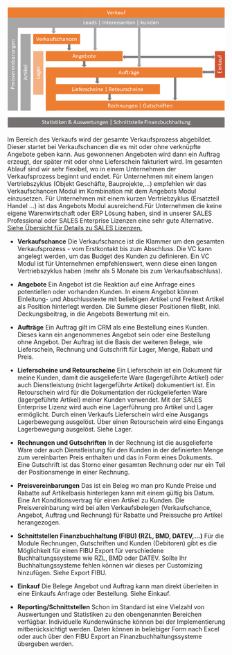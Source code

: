 ![Übersicht Verkaufsprozess](../Bilder/Help_Overview_Verkauf.png)

Im Bereich des Verkaufs wird der gesamte Verkaufsprozess abgebildet. Dieser startet bei Verkaufschancen die es mit oder ohne verknüpfte Angebote geben kann. Aus gewonnenen Angeboten wird dann ein Auftrag erzeugt, der später mit oder ohne Lieferschein fakturiert wird. Im gesamten Ablauf sind wir sehr flexibel, wo in einem Unternehmen der Verkaufsprozess beginnt und endet. Für Unternehmen mit einem langen Vertriebszyklus (Objekt Geschäfte, Bauprojekte,...) empfehlen wir das Verkaufschancen Modul im Kombination mit dem Angebots Modul einzusetzen. Für Unternehmen mit einem kurzen Vertriebzyklus (Ersatzteil Handel ...) ist das Angebots Modul ausreichend.Für Unternehmen die keine eigene Warenwirtschaft oder ERP Lösung haben, sind in unserer SALES Professional oder SALES Enterprise Lizenzen eine sehr gute Alternative. [Siehe Übersicht für Details zu SALES Lizenzen.](https://www.relations-crm.com/)

- **Verkaufschance**
Die Verkaufschance ist die Klammer um den gesamten Verkaufsprozess - vom Erstkontakt bis zum Abschluss. Die VC kann angelegt werden, um das Budget des Kunden zu definieren. Ein VC Modul ist für Unternehmen empfehlenswert, wenn diese einen langen Vertriebszyklus haben (mehr als 5 Monate bis zum Verkaufsabschluss).

- **Angebote**
Ein Angebot ist die Reaktion auf eine Anfrage eines potentiellen oder vorhanden Kunden. In einem Angebot können Einleitung- und Abschlusstexte mit beliebigen Artikel und Freitext Artikel als Position hinterlegt werden. Die Summe dieser Positionen fließt, inkl. Deckungsbeitrag, in die Angebots Bewertung mit ein.

- **Aufträge**
Ein Auftrag gilt im CRM als eine Bestellung eines Kunden. Dieses kann ein angenommenes Angebot sein oder eine Bestellung ohne Angebot. Der Auftrag ist die Basis der weiteren Belege, wie Lieferschein, Rechnung und Gutschrift für Lager, Menge, Rabatt und Preis.

- **Lieferscheine und Retourscheine**
Ein Lieferschein ist ein Dokument für meine Kunden, damit die ausgelieferte Ware (lagergeführte Artikel) oder auch Dienstleistung (nicht lagergeführte Artikel) dokumentiert ist. Ein Retourschein wird für die Dokumentation der rückgelieferten Ware (lagergeführte Artikel) meiner Kunden verwendet. Mit der SALES Enterprise Lizenz wird auch eine Lagerführung pro Artikel und Lager ermöglicht. Durch einen Verkaufs Lieferschein wird eine Ausgangs Lagerbewegung ausgelöst. Über einen Retourschein wird eine Eingangs Lagerbewegung ausgelöst. Siehe Lager.

- **Rechnungen und Gutschriften**
In der Rechnung ist die ausgelieferte Ware oder auch Dienstleistung für den Kunden in der definierten Menge zum vereinbarten Preis enthalten und das in Form eines Dokuments. Eine Gutschrift ist das Storno einer gesamten Rechnung oder nur ein Teil der Positionsmenge in einer Rechnung.

- **Preisvereinbarungen**
Das ist ein Beleg wo man pro Kunde Preise und Rabatte auf Artikelbasis hinterlegen kann mit einem gültig bis Datum. Eine Art Konditionsvertrag für einen Artikel zu Kunden. Die Preisvereinbarung wird bei allen Verkaufsbelegen (Verkaufschance, Angebot, Auftrag und Rechnung) für Rabatte und Preissuche pro Artikel herangezogen.

- **Schnittstellen Finanzbuchhaltung (FIBU) (RZL, BMD, DATEV,...)**
Für die Module Rechnungen, Gutschriften und Kunden (Debitoren) gibt es die Möglichkeit für einen FIBU Export für verschiedene Buchhaltungssysteme wie RZL, BMD oder DATEV. Sollte Ihr Buchhaltungssysteme fehlen können wir dieses per Customizing hinzufügen. Siehe Export FIBU.

- **Einkauf**
Die Belege Angebot und Auftrag kann man direkt überleiten in eine Einkaufs Anfrage oder Bestellung. Siehe Einkauf. 

- **Reporting/Schnittstellen**
Schon im Standard ist eine Vielzahl von Auswertungen und Statistiken zu den obengenannten Bereichen verfügbar. Individuelle Kundenwünsche können bei der Implementierung mitberücksichtigt werden. Daten können in beliebiger Form nach Excel oder auch über den FIBU Export an Finanzbuchhaltungssysteme übergeben werden.
